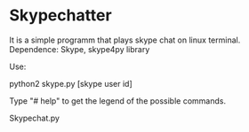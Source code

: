 Skypechatter
============
It is a simple programm that plays skype chat on linux terminal. 
Dependence:
Skype, 
skype4py library

Use:

python2 skype.py [skype user id]

Type "# help" to get the legend of the possible commands.

Skypechat.py
